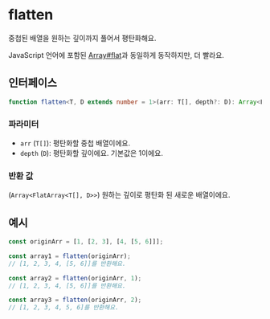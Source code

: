 # flatten

중첩된 배열을 원하는 깊이까지 풀어서 평탄화해요.

JavaScript 언어에 포함된 [Array#flat](https://developer.mozilla.org/en-US/docs/Web/JavaScript/Reference/Global_Objects/Array/flat)과 동일하게 동작하지만, 더 빨라요.

## 인터페이스

```typescript
function flatten<T, D extends number = 1>(arr: T[], depth?: D): Array<FlatArray<T[], D>>;
```

### 파라미터

- `arr` (`T[]`): 평탄화할 중첩 배열이에요.
- `depth` (`D`): 평탄화할 깊이에요. 기본값은 1이에요.

### 반환 값

(`Array<FlatArray<T[], D>>`) 원하는 깊이로 평탄화 된 새로운 배열이에요.

## 예시

```typescript
const originArr = [1, [2, 3], [4, [5, 6]]];

const array1 = flatten(originArr);
// [1, 2, 3, 4, [5, 6]]를 반환해요.

const array2 = flatten(originArr, 1);
// [1, 2, 3, 4, [5, 6]]를 반환해요.

const array3 = flatten(originArr, 2);
// [1, 2, 3, 4, 5, 6]를 반환해요.
```
